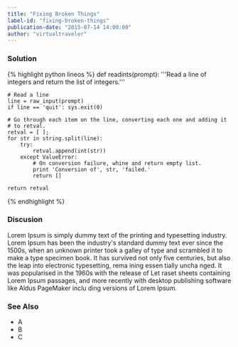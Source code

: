 ```yaml
---
title: "Fixing Broken Things"
label-id: "fixing-broken-things"
publication-date: "2015-07-14 14:00:00"
author: "virtualtraveler"
---
```

### Solution

{% highlight python lineos %}
    def readints(prompt):
    '''Read a line of integers and return the list of integers.'''

    # Read a line
    line = raw_input(prompt)
    if line == 'quit': sys.exit(0)
            
    # Go through each item on the line, converting each one and adding it
    # to retval.
    retval = [ ];
    for str in string.split(line):
        try:
            retval.append(int(str))
        except ValueError:
            # On conversion failure, whine and return empty list.
            print 'Conversion of', str, 'failed.'
            return []

    return retval
{% endhighlight %}

### Discusion

Lorem Ipsum is simply dummy text of the printing and typesetting industry. Lorem Ipsum has been the industry's standard dummy text ever since the 1500s, when an unknown printer took a galley of type and scrambled it to make a type specimen book. It has survived not only five centuries, but also the leap into electronic typesetting, rema ining essen tially uncha nged. It was popularised in the 1960s with the release of Let raset sheets containing Lorem Ipsum passages, and more recently with desktop publishing software like Aldus PageMaker inclu ding versions of Lorem Ipsum.

### See Also

- A
- B
- C 